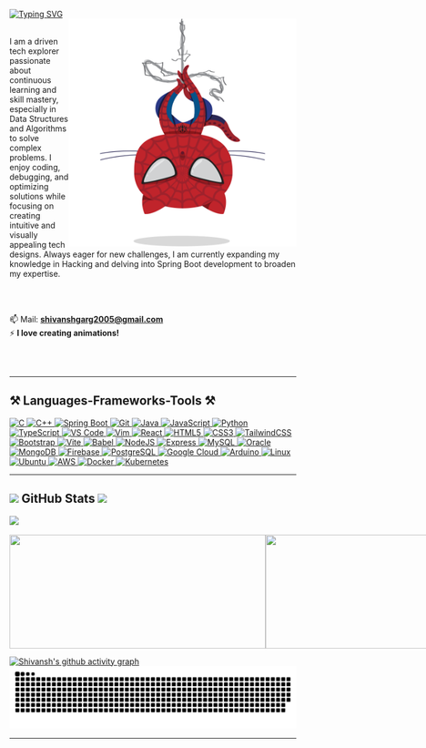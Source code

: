 [![Typing SVG](https://readme-typing-svg.demolab.com?font=Times+New+Roman&duration=6000&pause=1000&color=000000&center=true&width=435&lines=%F0%9F%91%8B+Hi%2C+I%E2%80%99m+Shivansh+Garg)](https://git.io/typing-svg)  
<img src="spidertocat.png" alt="Spidertocat" width="400" align="right"/>
<br>
<p>
I am a driven tech explorer passionate about continuous learning and skill mastery, especially in Data Structures and Algorithms to solve complex problems. I enjoy coding, debugging, and optimizing solutions while focusing on creating intuitive and visually appealing tech designs. Always eager for new challenges, I am currently expanding my knowledge in Hacking and delving into Spring Boot development to broaden my expertise.</p>

<br>
<br>

📫 Mail: **shivanshgarg2005@gmail.com**  
⚡ **I love creating animations!** 

<br>
<br>

---

## ⚒️ Languages-Frameworks-Tools ⚒️

<div align="left">
  <a href="https://docs.microsoft.com/en-us/cpp/?view=msvc-170" target="_blank" rel="noreferrer">
    <img src="https://raw.githubusercontent.com/danielcranney/readme-generator/main/public/icons/skills/c-colored.svg" width="36" height="36" alt="C" />
  </a>
  <a href="https://docs.microsoft.com/en-us/cpp/?view=msvc-170" target="_blank" rel="noreferrer">
    <img src="https://raw.githubusercontent.com/danielcranney/readme-generator/main/public/icons/skills/cplusplus-colored.svg" width="36" height="36" alt="C++" />
  </a>
  <a href="https://spring.io/" target="_blank" rel="noreferrer">
    <img src="https://raw.githubusercontent.com/danielcranney/readme-generator/main/public/icons/skills/spring-boot-colored.svg" width="36" height="36" alt="Spring Boot" />
  </a>
  <a href="https://git-scm.com/" target="_blank" rel="noreferrer">
    <img src="https://raw.githubusercontent.com/danielcranney/readme-generator/main/public/icons/skills/git-colored.svg" width="36" height="36" alt="Git" />
  </a>
  <a href="https://www.oracle.com/java/" target="_blank" rel="noreferrer">
    <img src="https://raw.githubusercontent.com/danielcranney/readme-generator/main/public/icons/skills/java-colored.svg" width="36" height="36" alt="Java" />
  </a>
  <a href="https://developer.mozilla.org/en-US/docs/Web/JavaScript" target="_blank" rel="noreferrer">
    <img src="https://raw.githubusercontent.com/danielcranney/readme-generator/main/public/icons/skills/javascript-colored.svg" width="36" height="36" alt="JavaScript" />
  </a>
  <a href="https://www.python.org/" target="_blank" rel="noreferrer">
    <img src="https://raw.githubusercontent.com/danielcranney/readme-generator/main/public/icons/skills/python-colored.svg" width="36" height="36" alt="Python" />
  </a>
  <a href="https://www.typescriptlang.org/" target="_blank" rel="noreferrer">
    <img src="https://raw.githubusercontent.com/danielcranney/readme-generator/main/public/icons/skills/typescript-colored.svg" width="36" height="36" alt="TypeScript" />
  </a>
  <a href="https://code.visualstudio.com/" target="_blank" rel="noreferrer">
    <img src="https://raw.githubusercontent.com/danielcranney/readme-generator/main/public/icons/skills/visualstudiocode-colored.svg" width="36" height="36" alt="VS Code" />
  </a>
  <a href="https://www.vim.org/" target="_blank" rel="noreferrer">
    <img src="https://raw.githubusercontent.com/danielcranney/readme-generator/main/public/icons/skills/vim-colored.svg" width="36" height="36" alt="Vim" />
  </a>
  <a href="https://reactjs.org/" target="_blank" rel="noreferrer">
    <img src="https://raw.githubusercontent.com/danielcranney/readme-generator/main/public/icons/skills/react-colored.svg" width="36" height="36" alt="React" />
  </a>
  <a href="https://developer.mozilla.org/en-US/docs/Glossary/HTML5" target="_blank" rel="noreferrer">
    <img src="https://raw.githubusercontent.com/danielcranney/readme-generator/main/public/icons/skills/html5-colored.svg" width="36" height="36" alt="HTML5" />
  </a>
  <a href="https://www.w3.org/TR/CSS/#css" target="_blank" rel="noreferrer">
    <img src="https://raw.githubusercontent.com/danielcranney/readme-generator/main/public/icons/skills/css3-colored.svg" width="36" height="36" alt="CSS3" />
  </a>
  <a href="https://tailwindcss.com/" target="_blank" rel="noreferrer">
    <img src="https://raw.githubusercontent.com/danielcranney/readme-generator/main/public/icons/skills/tailwindcss-colored.svg" width="36" height="36" alt="TailwindCSS" />
  </a>
  <a href="https://getbootstrap.com/" target="_blank" rel="noreferrer">
    <img src="https://raw.githubusercontent.com/danielcranney/readme-generator/main/public/icons/skills/bootstrap-colored.svg" width="36" height="36" alt="Bootstrap" />
  </a>
  <a href="https://vitejs.dev/" target="_blank" rel="noreferrer">
    <img src="https://raw.githubusercontent.com/danielcranney/readme-generator/main/public/icons/skills/vite-colored.svg" width="36" height="36" alt="Vite" />
  </a>
  <a href="https://babeljs.io/" target="_blank" rel="noreferrer">
    <img src="https://raw.githubusercontent.com/danielcranney/readme-generator/main/public/icons/skills/babel-colored-dark.svg" width="36" height="36" alt="Babel" />
  </a>
  <a href="https://nodejs.org/en/" target="_blank" rel="noreferrer">
    <img src="https://raw.githubusercontent.com/danielcranney/readme-generator/main/public/icons/skills/nodejs-colored.svg" width="36" height="36" alt="NodeJS" />
  </a>
  <a href="https://expressjs.com/" target="_blank" rel="noreferrer">
    <img src="https://raw.githubusercontent.com/danielcranney/readme-generator/main/public/icons/skills/express-colored-dark.svg" width="36" height="36" alt="Express" />
  </a>
  <a href="https://www.mysql.com/" target="_blank" rel="noreferrer">
    <img src="https://raw.githubusercontent.com/danielcranney/readme-generator/main/public/icons/skills/mysql-colored.svg" width="36" height="36" alt="MySQL" />
  </a>
  <a href="https://www.oracle.com/uk/index.html" target="_blank" rel="noreferrer">
    <img src="https://raw.githubusercontent.com/danielcranney/readme-generator/main/public/icons/skills/oracle-colored.svg" width="36" height="36" alt="Oracle" />
  </a>
  <a href="https://www.mongodb.com/" target="_blank" rel="noreferrer">
    <img src="https://raw.githubusercontent.com/danielcranney/readme-generator/main/public/icons/skills/mongodb-colored.svg" width="36" height="36" alt="MongoDB" />
  </a>
  <a href="https://firebase.google.com/" target="_blank" rel="noreferrer">
    <img src="https://raw.githubusercontent.com/danielcranney/readme-generator/main/public/icons/skills/firebase-colored.svg" width="36" height="36" alt="Firebase" />
  </a>
  <a href="https://www.postgresql.org/" target="_blank" rel="noreferrer">
    <img src="https://raw.githubusercontent.com/danielcranney/readme-generator/main/public/icons/skills/postgresql-colored.svg" width="36" height="36" alt="PostgreSQL" />
  </a>
  <a href="https://cloud.google.com/" target="_blank" rel="noreferrer">
    <img src="https://raw.githubusercontent.com/danielcranney/readme-generator/main/public/icons/skills/googlecloud-colored.svg" width="36" height="36" alt="Google Cloud" />
  </a>
  <a href="https://store.arduino.cc/" target="_blank" rel="noreferrer">
    <img src="https://raw.githubusercontent.com/danielcranney/readme-generator/main/public/icons/skills/arduino-colored.svg" width="36" height="36" alt="Arduino" />
  </a>
  <a href="https://www.linux.org" target="_blank" rel="noreferrer">
    <img src="https://raw.githubusercontent.com/danielcranney/readme-generator/main/public/icons/skills/linux-colored.svg" width="36" height="36" alt="Linux" />
  </a>
  <a href="https://ubuntu.com/" target="_blank" rel="noreferrer">
    <img src="https://raw.githubusercontent.com/danielcranney/readme-generator/main/public/icons/skills/ubuntu-colored.svg" width="36" height="36" alt="Ubuntu" />
  </a>
  <a href="https://aws.amazon.com" target="_blank" rel="noreferrer">
    <img src="https://raw.githubusercontent.com/danielcranney/readme-generator/main/public/icons/skills/aws-colored-dark.svg" width="36" height="36" alt="AWS" />
  </a>
  <a href="https://www.docker.com/" target="_blank" rel="noreferrer">
    <img src="https://raw.githubusercontent.com/danielcranney/readme-generator/main/public/icons/skills/docker-colored.svg" width="36" height="36" alt="Docker" />
  </a>
  <a href="https://kubernetes.io/" target="_blank" rel="noreferrer">
    <img src="https://raw.githubusercontent.com/danielcranney/readme-generator/main/public/icons/skills/kubernetes-colored.svg" width="36" height="36" alt="Kubernetes" />
  </a>
</div>


---
## ![](https://camo.githubusercontent.com/6099030b2466ea6f0e64b2b4e3b1c0cbc00a8e8321ab4d01976b51095efa2403/68747470733a2f2f696d672e736869656c64732e696f2f62616467652f2d3130303030303f6c6f676f3d676974687562266c6f676f436f6c6f723d7768697465) GitHub Stats ![](https://camo.githubusercontent.com/6099030b2466ea6f0e64b2b4e3b1c0cbc00a8e8321ab4d01976b51095efa2403/68747470733a2f2f696d672e736869656c64732e696f2f62616467652f2d3130303030303f6c6f676f3d676974687562266c6f676f436f6c6f723d7768697465)
![](https://camo.githubusercontent.com/17b3926b462d3f2178cdacf218010f803a0e1452647e0a18c7e3a4910e0cbbc7/68747470733a2f2f7061636d616e2e61626f7a616e6f6e612e6d653f757365726e616d653d70726979616d616767617277616c3138)
<div style="display: flex; gap: 2; align-items: center;">

  <img src="https://github-readme-stats.vercel.app/api/top-langs/?username=Shivansh1251&layout=donut&theme=radical" width="450" height="200" />

  <img src="https://github-readme-stats.vercel.app/api?username=Shivansh1251&show_icons=true&theme=radical" width="450" height="200" />
<img src="https://streak-stats.demolab.com?user=Shivansh1251&theme=radical" width="450" height="200" />
</div>

[![Shivansh's github activity graph](https://github-readme-activity-graph.vercel.app/graph?username=shivansh1251&bg_color=0d1117&color=58a6ff&line=1f6feb&point=58a6ff&area=true&hide_border=true)](https://github.com/ashutosh00710/github-readme-activity-graph)
![Contribution Graph](github-user-contribution.svg)

---

